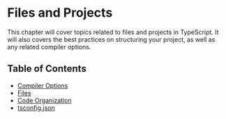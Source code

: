 # Files and Projects

This chapter will cover topics related to files and projects in TypeScript.
It will also covers the best practices on structuring your project, as well as any related compiler options.

## Table of Contents

- [Compiler Options](/pages/06-files-and-projects/compiler-options.md)
- [Files](/pages/06-files-and-projects/file-types.md)
- [Code Organization](/pages/06-files-and-projects/code-organization.md)
- [tsconfig.json](/pages/06-files-and-projects/tsconfig.md)

